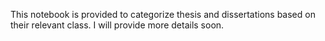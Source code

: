This notebook is provided to categorize thesis and dissertations based on their relevant class.  I will provide more details soon.